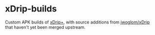 # xDrip-builds
Custom APK builds of [xDrip+](https://github.com/NightscoutFoundation/xDrip), with source additions from [jwoglom/xDrip](https://github.com/jwoglom/xDrip) that haven't yet been merged upstream.
